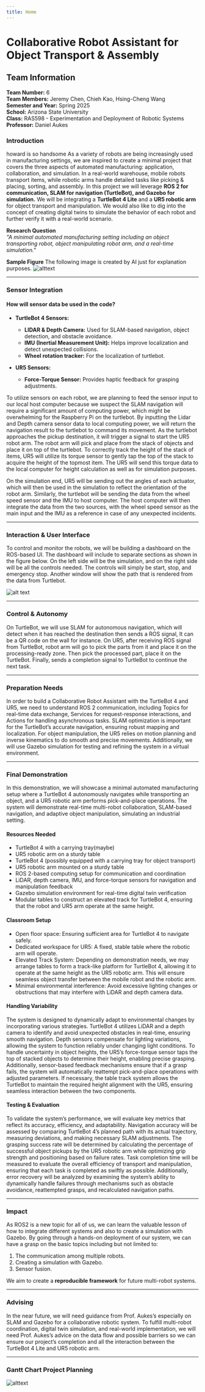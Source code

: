 ```yaml
---
title: Home
---
```


# Collaborative Robot Assistant for Object Transport & Assembly

## **Team Information**
**Team Number:** 6 <br>
**Team Members:** Jeremy Chen, Chieh Kao, Hsing-Cheng Wang <br>
**Semester and Year:** Spring 2025 <br>
**School:** Arizona State University <br>
**Class:** RAS598 - Experimentation and Deployment of Robotic Systems <br>
**Professor:** Daniel Aukes <br>

### **Introduction**
howard is so handsome
As a variety of robots are being increasingly used in manufacturing settings, we are inspired to create a minimal project that covers the three aspects of automated manufacturing: application, collaboration, and simulation. In a real-world warehouse, mobile robots transport items, while robotic arms handle detailed tasks like picking & placing, sorting, and assembly. In this project we will leverage **ROS 2 for communication, SLAM for navigation (TurtleBot), and Gazebo for simulation.**  We will be integrating a **TurtleBot 4 Lite** and a **UR5 robotic arm** for object transport and manipulation. We would also like to dig into the concept of creating digital twins to simulate the behavior of each robot and further verify it with a real-world scenario. 

**Research Question**  
*"A minimal automated manufacturing setting including an object transporting robot, object manipulating robot arm, and a real-time simulation."*  

**Sample Figure**
The following image is created by AI just for explanation purposes.
![alttext](./images/sample.jpg)

---

### **Sensor Integration**
#### **How will sensor data be used in the code?**
- **TurtleBot 4 Sensors:**
    - **LIDAR & Depth Camera:** Used for SLAM-based navigation, object detection, and obstacle avoidance.
    - **IMU (Inertial Measurement Unit):** Helps improve localization and detect unexpected collisions.
    - **Wheel rotation tracker:** For the localization of turtlebot.

- **UR5 Sensors:**
    - **Force-Torque Sensor:** Provides haptic feedback for grasping adjustments.

To utilize sensors on each robot, we are planning to feed the sensor input to our local host computer because we suspect the SLAM navigation will require a significant amount of computing power, which might be overwhelming for the Raspberry Pi on the turtlebot. By inputting the Lidar and Depth camera sensor data to local computing power, we will return the navigation result to the turtlebot to command its movement. As the turtlebot approaches the pickup destination, it will trigger a signal to start the UR5 robot arm. The robot arm will pick and place from the stack of objects and place it on top of the turtlebot. To correctly track the height of the stack of items, UR5 will utilize its torque sensor to gently tap the top of the stack to acquire the height of the topmost item. The UR5 will send this torque data to the local computer for height calculation as well as for simulation purposes. 

On the simulation end, UR5 will be sending out the angles of each actuator, which will then be used in the simulation to reflect the orientation of the robot arm. Similarly, the turtlebot will be sending the data from the wheel speed sensor and the IMU to host computer. The host computer will then integrate the data from the two sources, with the wheel speed sensor as the main input and the IMU as a reference in case of any unexpected incidents.


---

### **Interaction & User Interface**
To control and monitor the robots, we will be building a dashboard on the ROS-based UI. The dashboard will include to separate sections as shown in the figure below. On the left side will be the simulation, and on the right side will be all the controls needed. The controls will simply be start, stop, and emergency stop. Another window will show the path that is rendered from the data from Turtlebot.   

![alt text](./images/window_sample.png)


---

### **Control & Autonomy**
On TurtleBot, we will use SLAM for autonomous navigation, which will detect when it has reached the destination then sends a ROS signal, It can be a QR code on the wall for instance. On UR5, after receiving ROS signal from TurtleBot, robot arm will go to pick the parts from it and place it on the processing-ready zone. Then pick the processed part, place it on the TurtleBot. Finally, sends a completion signal to TurtleBot to continue the next task. 

---

### **Preparation Needs**
In order to build a Collaborative Robot Assistant with the TurtleBot 4 and UR5, we need to understand ROS 2 communication, including Topics for real-time data exchange, Services for request-response interactions, and Actions for handling asynchronous tasks. SLAM optimization is important for the TurtleBot’s accurate navigation, ensuring robust mapping and localization. For object manipulation, the UR5 relies on motion planning and inverse kinematics to do smooth and precise movements. Additionally, we will use Gazebo simulation for testing and refining the system in a virtual environment.

---

### **Final Demonstration**
In this demonstration, we will showcase a minimal automated manufacturing setup where a TurtleBot 4 autonomously navigates while transporting an object, and a UR5 robotic arm performs pick-and-place operations. The system will demonstrate real-time multi-robot collaboration, SLAM-based navigation, and adaptive object manipulation, simulating an industrial setting.

#### **Resources Needed**
- TurtleBot 4 with a carrying tray(maybe)
- UR5 robotic arm on a sturdy table
- TurtleBot 4 (possibly equipped with a carrying tray for object transport)
- UR5 robotic arm mounted on a sturdy table
- ROS 2-based computing setup for communication and coordination
- LiDAR, depth camera, IMU, and force-torque sensors for navigation and manipulation feedback
- Gazebo simulation environment for real-time digital twin verification
- Modular tables to construct an elevated track for TurtleBot 4, ensuring that the robot and UR5 arm operate at the same height.

#### **Classroom Setup**
- Open floor space: Ensuring sufficient area for TurtleBot 4 to navigate safely.
- Dedicated workspace for UR5: A fixed, stable table where the robotic arm will operate.
- Elevated Track System: Depending on demonstration needs, we may arrange tables to form a track-like platform for TurtleBot 4, allowing it to operate at the same height as the UR5 robotic arm. This will ensure seamless object transfer between the mobile robot and the robotic arm.
- Minimal environmental interference: Avoid excessive lighting changes or obstructions that may interfere with LiDAR and depth camera data.

#### **Handling Variability**
The system is designed to dynamically adapt to environmental changes by incorporating various strategies. TurtleBot 4 utilizes LiDAR and a depth camera to identify and avoid unexpected obstacles in real-time, ensuring smooth navigation. Depth sensors compensate for lighting variations, allowing the system to function reliably under changing light conditions. To handle uncertainty in object heights, the UR5’s force-torque sensor taps the top of stacked objects to determine their height, enabling precise grasping. Additionally, sensor-based feedback mechanisms ensure that if a grasp fails, the system will automatically reattempt pick-and-place operations with adjusted parameters. If necessary, the table track system allows the TurtleBot to maintain the required height alignment with the UR5, ensuring seamless interaction between the two components.

#### **Testing & Evaluation**
To validate the system’s performance, we will evaluate key metrics that reflect its accuracy, efficiency, and adaptability. Navigation accuracy will be assessed by comparing TurtleBot 4’s planned path with its actual trajectory, measuring deviations, and making necessary SLAM adjustments. The grasping success rate will be determined by calculating the percentage of successful object pickups by the UR5 robotic arm while optimizing grip strength and positioning based on failure rates. Task completion time will be measured to evaluate the overall efficiency of transport and manipulation, ensuring that each task is completed as swiftly as possible. Additionally, error recovery will be analyzed by examining the system’s ability to dynamically handle failures through mechanisms such as obstacle avoidance, reattempted grasps, and recalculated navigation paths.

---

### **Impact**
As ROS2 is a new topic for all of us, we can learn the valuable lesson of how to integrate different systems and also to create a simulation with Gazebo. By going through a hands-on deployment of our system, we can have a grasp on the basic topics including but not limited to:
1. The communication among multiple robots.
2. Creating a simulation with Gazebo.
3. Sensor fusion.

We aim to create a **reproducible framework** for future multi-robot systems.

---

### **Advising**
In the near future, we will need guidance from Prof. Aukes’s especially on SLAM and Gazebo for a collaborative robotic system. To fulfill multi-robot coordination, digital twin simulation, and real-world implementation, we will need Prof. Aukes’s advice on the data flow and possible barriers so we can ensure our project’s completion and all the interaction between the TurtleBot 4 Lite and UR5 robotic arm.

---
### **Gantt Chart Project Planning**
![alttext](./images/Gantt%20chart.png)

